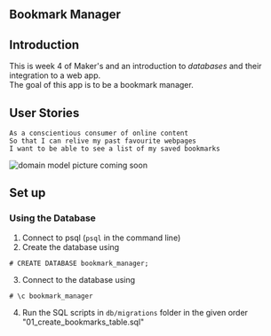 Bookmark Manager
-------------

Introduction
--------------
This is week 4 of Maker's and an introduction to *databases* and their integration to a web app.  
The goal of this app is to be a bookmark manager.

User Stories
----
```
As a conscientious consumer of online content
So that I can relive my past favourite webpages
I want to be able to see a list of my saved bookmarks
```

![domain model picture coming soon]( )


## Set up

### Using the Database

1. Connect to psql (`psql` in the command line)
2. Create the database using
```
# CREATE DATABASE bookmark_manager;
```
3. Connect to the database using
```
# \c bookmark_manager
```
4. Run the SQL scripts in `db/migrations` folder in the given order "01_create_bookmarks_table.sql"
